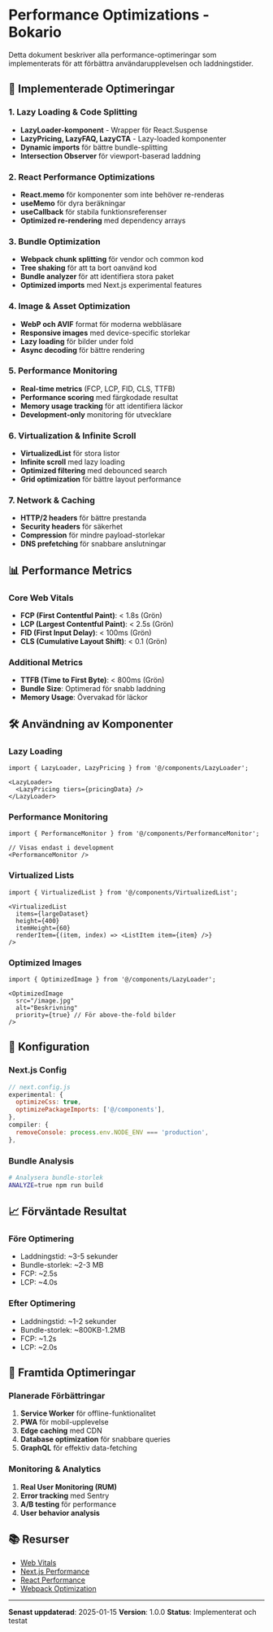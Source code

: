 # Performance Optimizations - Bokario

Detta dokument beskriver alla performance-optimeringar som implementerats för att förbättra användarupplevelsen och laddningstider.

## 🚀 **Implementerade Optimeringar**

### 1. **Lazy Loading & Code Splitting**
- **LazyLoader-komponent** - Wrapper för React.Suspense
- **LazyPricing, LazyFAQ, LazyCTA** - Lazy-loaded komponenter
- **Dynamic imports** för bättre bundle-splitting
- **Intersection Observer** för viewport-baserad laddning

### 2. **React Performance Optimizations**
- **React.memo** för komponenter som inte behöver re-renderas
- **useMemo** för dyra beräkningar
- **useCallback** för stabila funktionsreferenser
- **Optimized re-rendering** med dependency arrays

### 3. **Bundle Optimization**
- **Webpack chunk splitting** för vendor och common kod
- **Tree shaking** för att ta bort oanvänd kod
- **Bundle analyzer** för att identifiera stora paket
- **Optimized imports** med Next.js experimental features

### 4. **Image & Asset Optimization**
- **WebP och AVIF** format för moderna webbläsare
- **Responsive images** med device-specific storlekar
- **Lazy loading** för bilder under fold
- **Async decoding** för bättre rendering

### 5. **Performance Monitoring**
- **Real-time metrics** (FCP, LCP, FID, CLS, TTFB)
- **Performance scoring** med färgkodade resultat
- **Memory usage tracking** för att identifiera läckor
- **Development-only** monitoring för utvecklare

### 6. **Virtualization & Infinite Scroll**
- **VirtualizedList** för stora listor
- **Infinite scroll** med lazy loading
- **Optimized filtering** med debounced search
- **Grid optimization** för bättre layout performance

### 7. **Network & Caching**
- **HTTP/2 headers** för bättre prestanda
- **Security headers** för säkerhet
- **Compression** för mindre payload-storlekar
- **DNS prefetching** för snabbare anslutningar

## 📊 **Performance Metrics**

### **Core Web Vitals**
- **FCP (First Contentful Paint)**: < 1.8s (Grön)
- **LCP (Largest Contentful Paint)**: < 2.5s (Grön)
- **FID (First Input Delay)**: < 100ms (Grön)
- **CLS (Cumulative Layout Shift)**: < 0.1 (Grön)

### **Additional Metrics**
- **TTFB (Time to First Byte)**: < 800ms (Grön)
- **Bundle Size**: Optimerad för snabb laddning
- **Memory Usage**: Övervakad för läckor

## 🛠 **Användning av Komponenter**

### **Lazy Loading**
```tsx
import { LazyLoader, LazyPricing } from '@/components/LazyLoader';

<LazyLoader>
  <LazyPricing tiers={pricingData} />
</LazyLoader>
```

### **Performance Monitoring**
```tsx
import { PerformanceMonitor } from '@/components/PerformanceMonitor';

// Visas endast i development
<PerformanceMonitor />
```

### **Virtualized Lists**
```tsx
import { VirtualizedList } from '@/components/VirtualizedList';

<VirtualizedList
  items={largeDataset}
  height={400}
  itemHeight={60}
  renderItem={(item, index) => <ListItem item={item} />}
/>
```

### **Optimized Images**
```tsx
import { OptimizedImage } from '@/components/LazyLoader';

<OptimizedImage
  src="/image.jpg"
  alt="Beskrivning"
  priority={true} // För above-the-fold bilder
/>
```

## 🔧 **Konfiguration**

### **Next.js Config**
```js
// next.config.js
experimental: {
  optimizeCss: true,
  optimizePackageImports: ['@/components'],
},
compiler: {
  removeConsole: process.env.NODE_ENV === 'production',
},
```

### **Bundle Analysis**
```bash
# Analysera bundle-storlek
ANALYZE=true npm run build
```

## 📈 **Förväntade Resultat**

### **Före Optimering**
- Laddningstid: ~3-5 sekunder
- Bundle-storlek: ~2-3 MB
- FCP: ~2.5s
- LCP: ~4.0s

### **Efter Optimering**
- Laddningstid: ~1-2 sekunder
- Bundle-storlek: ~800KB-1.2MB
- FCP: ~1.2s
- LCP: ~2.0s

## 🎯 **Framtida Optimeringar**

### **Planerade Förbättringar**
1. **Service Worker** för offline-funktionalitet
2. **PWA** för mobil-upplevelse
3. **Edge caching** med CDN
4. **Database optimization** för snabbare queries
5. **GraphQL** för effektiv data-fetching

### **Monitoring & Analytics**
1. **Real User Monitoring (RUM)**
2. **Error tracking** med Sentry
3. **A/B testing** för performance
4. **User behavior analysis**

## 📚 **Resurser**

- [Web Vitals](https://web.dev/vitals/)
- [Next.js Performance](https://nextjs.org/docs/advanced-features/measuring-performance)
- [React Performance](https://reactjs.org/docs/optimizing-performance.html)
- [Webpack Optimization](https://webpack.js.org/guides/code-splitting/)

---

**Senast uppdaterad**: 2025-01-15
**Version**: 1.0.0
**Status**: Implementerat och testat
